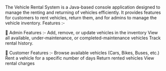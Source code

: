 The Vehicle Rental System is a Java-based console application designed to manage the renting and returning of vehicles efficiently. It provides features for customers to rent vehicles, return them, and for admins to manage the vehicle inventory.
Features :-

🔑 Admin Features :-
Add, remove, or update vehicles in the inventory
View all available, under-maintenance, or completed-maintenance vehicles
Track rental history.

👤 Customer Features :-
Browse available vehicles (Cars, Bikes, Buses, etc.)
Rent a vehicle for a specific number of days
Return rented vehicles
View rental charges


